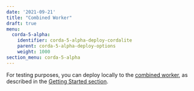 ```yaml
---
date: '2021-09-21'
title: "Combined Worker"
draft: true
menu:
  corda-5-alpha:
    identifier: corda-5-alpha-deploy-cordalite
    parent: corda-5-alpha-deploy-options
    weight: 1000
section_menu: corda-5-alpha
---
```

For testing purposes, you can deploy locally to the [combined worker](../introduction/key-concpets.html#combined-worker), as described in the [Getting Started section](../getting-started/running-your-first-cordapp/run-first-cordapp.html).
